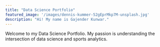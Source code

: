```yaml
---
title: "Data Science Portfolio"
featured_image: '/images/dennis-kummer-52gEprMkp7M-unsplash.jpg'
description: "Hi! My name is Gajender Kunwar."
---
```

Welcome to my Data Science Portfolio. My passion is understanding the intersection of data science and sports analytics.
